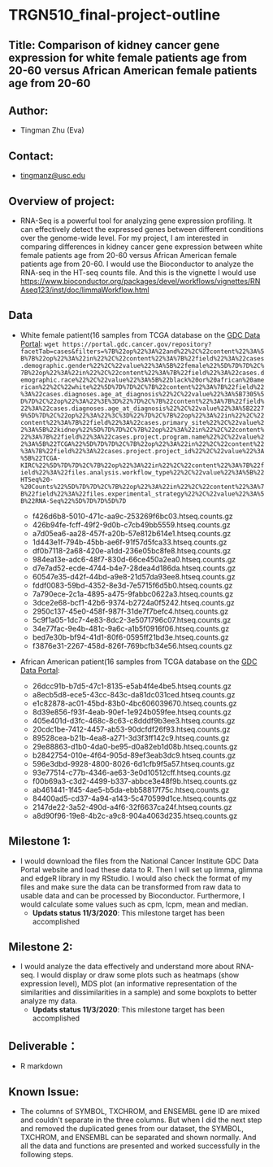 # TRGN510_final-project-outline
## Title: Comparison of kidney cancer gene expression for white female patients age from 20-60 versus African American female patients age from 20-60
## Author: 
- Tingman Zhu (Eva) 
## Contact: 
- tingmanz@usc.edu
## Overview of project: 
- RNA-Seq is a powerful tool for analyzing gene expression profiling. It can effectively detect the expressed genes between different conditions over the genome-wide level. For my project, I am interested in comparing differences in kidney cancer gene expression between white female patients age from 20-60 versus African American female patients age from 20-60. I would use the Bioconductor to analyze the RNA-seq in the HT-seq counts file. And this is the vignette I would use https://www.bioconductor.org/packages/devel/workflows/vignettes/RNAseq123/inst/doc/limmaWorkflow.html

## Data
- White female patient(16 samples from TCGA database on the [GDC Data Portal](https://portal.gdc.cancer.gov/repository): 
  `wget https://portal.gdc.cancer.gov/repository?facetTab=cases&filters=%7B%22op%22%3A%22and%22%2C%22content%22%3A%5B%7B%22op%22%3A%22in%22%2C%22content%22%3A%7B%22field%22%3A%22cases.demographic.gender%22%2C%22value%22%3A%5B%22female%22%5D%7D%7D%2C%7B%22op%22%3A%22in%22%2C%22content%22%3A%7B%22field%22%3A%22cases.demographic.race%22%2C%22value%22%3A%5B%22black%20or%20african%20american%22%2C%22white%22%5D%7D%7D%2C%7B%22content%22%3A%7B%22field%22%3A%22cases.diagnoses.age_at_diagnosis%22%2C%22value%22%3A%5B7305%5D%7D%2C%22op%22%3A%22%3E%3D%22%7D%2C%7B%22content%22%3A%7B%22field%22%3A%22cases.diagnoses.age_at_diagnosis%22%2C%22value%22%3A%5B22279%5D%7D%2C%22op%22%3A%22%3C%3D%22%7D%2C%7B%22op%22%3A%22in%22%2C%22content%22%3A%7B%22field%22%3A%22cases.primary_site%22%2C%22value%22%3A%5B%22kidney%22%5D%7D%7D%2C%7B%22op%22%3A%22in%22%2C%22content%22%3A%7B%22field%22%3A%22cases.project.program.name%22%2C%22value%22%3A%5B%22TCGA%22%5D%7D%7D%2C%7B%22op%22%3A%22in%22%2C%22content%22%3A%7B%22field%22%3A%22cases.project.project_id%22%2C%22value%22%3A%5B%22TCGA-KIRC%22%5D%7D%7D%2C%7B%22op%22%3A%22in%22%2C%22content%22%3A%7B%22field%22%3A%22files.analysis.workflow_type%22%2C%22value%22%3A%5B%22HTSeq%20-%20Counts%22%5D%7D%7D%2C%7B%22op%22%3A%22in%22%2C%22content%22%3A%7B%22field%22%3A%22files.experimental_strategy%22%2C%22value%22%3A%5B%22RNA-Seq%22%5D%7D%7D%5D%7D`
  - f426d6b8-5010-471c-aa9c-253269f6bc03.htseq.counts.gz
  - 426b94fe-fcff-49f2-9d0b-c7cb49bb5559.htseq.counts.gz
  - a7d05ea6-aa28-457f-a20b-57e812b614e1.htseq.counts.gz
  - 1d443e1f-794b-45bb-ae6f-91f57d5fca33.htseq.counts.gz
  - df0b7118-2a68-420e-a1dd-236e05bc8fe8.htseq.counts.gz
  - 984ea13e-adc6-48f7-830d-66ce450a2ea0.htseq.counts.gz
  - d7e7ad52-ecde-4744-b4e7-28dea4d186da.htseq.counts.gz
  - 60547e35-d42f-44bd-a9e8-21d57da93ee8.htseq.counts.gz
  - fddf0083-59bd-4352-8e3d-7e5715f6d5b0.htseq.counts.gz
  - 7a790ece-2c1a-4895-a475-9fabbc0622a3.htseq.counts.gz
  - 3dce2e68-bcf1-42b6-9374-b2724a0f5242.htseq.counts.gz
  - 2950c137-45e0-458f-987f-31de7f7befc4.htseq.counts.gz	
  - 5c9f1a05-1dc7-4e83-8dc2-3e5071796c07.htseq.counts.gz
  - 34e77fac-9e4b-481c-9a6c-a1b5f0916f06.htseq.counts.gz
  - bed7e30b-bf94-41d1-80f6-0595ff21bd3e.htseq.counts.gz
  - f3876e31-2267-458d-826f-769bcfb34e56.htseq.counts.gz
  
- African American patient(16 samples from TCGA database on the [GDC Data Portal](https://portal.gdc.cancer.gov/):
  - 26dcc91b-b7d5-47c1-8135-e5ab4f4e4be5.htseq.counts.gz
  - a8ecb5d8-ece5-43cc-843c-da81dc031ced.htseq.counts.gz
  - e1c82878-ac01-45bd-83b0-4bc606039670.htseq.counts.gz
  - 8d39e856-f93f-4eab-90ef-1e924b059fee.htseq.counts.gz
  - 405e401d-d3fc-468c-8c63-c8dddf9b3ee3.htseq.counts.gz
  - 20cdc1be-7412-4457-ab53-90dcfdf26f93.htseq.counts.gz
  - 89528cea-b21b-4ea8-a271-3d3f3ff142c9.htseq.counts.gz
  - 29e88863-d1b0-4da0-be95-d0a82eb1d08b.htseq.counts.gz
  - b2842754-010e-4f64-905d-89ef3eab3dc9.htseq.counts.gz
  - 596e3dbd-9928-4800-8026-6d1cfb9f5a57.htseq.counts.gz
  - 93e77514-c77b-4346-ae63-3e0d10512cff.htseq.counts.gz
  - f00b69a3-c3d2-4499-b337-abbce3e48f9b.htseq.counts.gz
  - ab461441-1f45-4ae5-b5da-ebb58817f75c.htseq.counts.gz
  - 84400ad5-cd37-4a94-a143-5c470599d1ce.htseq.counts.gz
  - 2147de22-3a52-490d-a4f6-32f6637ca24f.htseq.counts.gz
  - a8d90f96-19e8-4b2c-a9c8-904a4063d235.htseq.counts.gz

## Milestone 1:
- I would download the files from the National Cancer Institute GDC Data Portal website and load these data to R. Then I will set up limma, glimma and edgeR library in my RStudio. I would also check the format of my files and make sure the data can be transformed from raw data to usable data and can be processed by Bioconductor. Furthermore, I would calculate some values such as cpm, lcpm, mean and median. 
   - **Updats status 11/3/2020**: This milestone target has been accomplished
## Milestone 2:
- I would analyze the data effectively and understand more about RNA-seq. I would display or draw some plots such as heatmaps (show expression level), MDS plot (an informative representation of the similarities and dissimilarities in a sample) and some boxplots to better analyze my data. 
   - **Updats status 11/3/2020**: This milestone target has been accomplished

## Deliverable：
- R markdown

## Known Issue:
- The columns of SYMBOL, TXCHROM, and ENSEMBL gene ID are mixed and couldn't separate in the three columns. But when I did the next step and removed the duplicated genes from our dataset, the SYMBOL, TXCHROM, and ENSEMBL can be separated and shown normally. And all the data and functions are presented and worked successfully in the following steps. 
